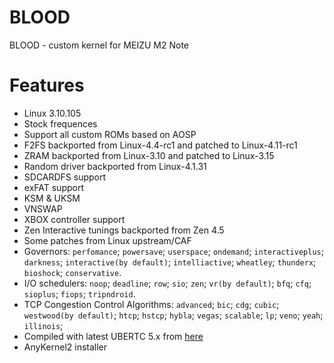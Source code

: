 # BLOOD

BLOOD - custom kernel for MEIZU M2 Note

# Features

* Linux 3.10.105
* Stock frequences
* Support all custom ROMs based on AOSP
* F2FS backported from Linux-4.4-rc1 and patched to Linux-4.11-rc1
* ZRAM backported from Linux-3.10 and patched to Linux-3.15
* Random driver backported from Linux-4.1.31
* SDCARDFS support
* exFAT support
* KSM & UKSM
* VNSWAP
* XBOX controller support
* Zen Interactive tunings backported from Zen 4.5
* Some patches from Linux upstream/CAF
* Governors:
  `perfomance`;
  `powersave`;
  `userspace`;
  `ondemand`;
  `interactiveplus`;
  `darkness`;
  `interactive(by default)`;
  `intelliactive`;
  `wheatley`;
  `thunderx`;
  `bioshock`;
  `conservative`.
* I/O schedulers:
  `noop`;
  `deadline`;
  `row`;
  `sio`;
  `zen`;
  `vr(by default)`;
  `bfq`;
  `cfq`;
  `sioplus`;
  `fiops`;
  `tripndroid`.
* TCP Congestion Control Algorithms:
  `advanced`;
  `bic`;
  `cdg`;
  `cubic`;
  `westwood(by default)`;
  `htcp`;
  `hstcp`;
  `hybla`;
  `vegas`;
  `scalable`;
  `lp`;
  `veno`;
  `yeah`;
  `illinois`;
* Compiled with latest UBERTC 5.x from [here](https://bitbucket.org/DespairFactor/aarch64-linux-android-5.x)
* AnyKernel2 installer

